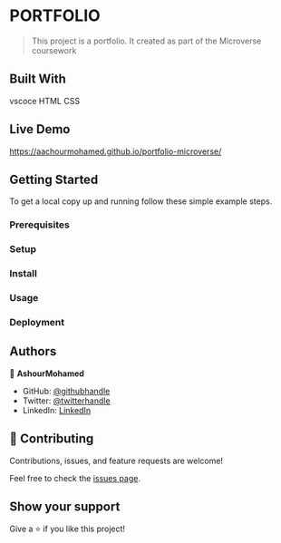 # PORTFOLIO

>This project is a portfolio. It  created as part of the Microverse coursework


## Built With

vscoce
HTML
CSS

## Live Demo 

https://aachourmohamed.github.io/portfolio-microverse/


## Getting Started


To get a local copy up and running follow these simple example steps.

### Prerequisites

### Setup

### Install

### Usage

### Deployment




## Authors

👤 **AshourMohamed**

- GitHub: [@githubhandle](https://github.com/AACHOURMOHAMED)
- Twitter: [@twitterhandle](https://twitter.com/MohamedAachour3)
- LinkedIn: [LinkedIn](https://linkedin.com/in/mohamed-aachour-25405b215)


## 🤝 Contributing

Contributions, issues, and feature requests are welcome!

Feel free to check the [issues page](../../issues/).

## Show your support

Give a ⭐️ if you like this project!



